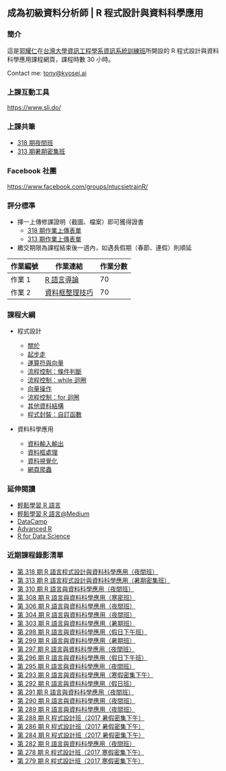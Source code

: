 ## 成為初級資料分析師 | R 程式設計與資料科學應用

### 簡介

這是[郭耀仁](https://www.facebook.com/yaojen.kuo.1)在[台灣大學資訊工程學系資訊系統訓練班](https://www.csie.ntu.edu.tw/train/)所開設的 R 程式設計與資料科學應用課程網頁，課程時數 30 小時。

Contact me: <tony@kyosei.ai>

### 上課互動工具

<https://www.sli.do/>

### 上課共筆

- [318 期夜間班](https://colab.research.google.com/drive/1T7msK6WoELlaM61B_ygwHz5GLWMzTCVG)
- [313 期暑期密集班](https://colab.research.google.com/drive/1fTmlikQzTh2VO64dM8VeLJf4_BPniEBu)

### Facebook 社團

<https://www.facebook.com/groups/ntucsietrainR/>

### 評分標準

- 擇一上傳修課證明（截圖、檔案）即可獲得證書
    - [318 期作業上傳表單](https://forms.gle/sZCUe2oudsvosB4U9)
    - [313 期作業上傳表單](https://forms.gle/ehFY6h9auEVBSUC19)
- 繳交期限為課程結束後一週內，如遇長假期（春節、連假）則順延

|作業編號|作業連結|作業分數|
|-------|------|-------|
|作業 1|[R 語言導論](https://www.datacamp.com/community/open-courses/r-%E8%AA%9E%E8%A8%80%E5%B0%8E%E8%AB%96?tap_a=5644-dce66f&tap_s=194899-1fb421)|70|
|作業 2|[資料框整理技巧](https://www.datacamp.com/community/open-courses/%E8%B3%87%E6%96%99%E6%A1%86%E6%95%B4%E7%90%86%E6%8A%80%E5%B7%A7?tap_a=5644-dce66f&tap_s=194899-1fb421)|70|

### 課程大綱

- 程式設計

    - [關於](00-about.slides.html)
    - [起步走](01-getting-started.slides.html)
    - [運算符與向量](02-operators-and-basic-vector-types.slides.html)
    - [流程控制：條件判斷](03-control-flow-conditionals.slides.html)
    - [流程控制：while 迴圈](04-control-flow-while.slides.html)
    - [向量操作](05-vector-manipulation.slides.html)
    - [流程控制：for 迴圈](06-control-flow-for.slides.html)
    - [其他資料結構](07-other-data-structures.slides.html)
    - [程式封裝：自訂函數](08-functions.slides.html)

- 資料科學應用
    - [資料輸入輸出](09-data-io.slides.html)
    - [資料框處理](10-dataframe-manipulation.slides.html)
    - [資料視覺化](11-data-visualization.slides.html)
    - [網頁爬蟲]()

### 延伸閱讀

- [輕鬆學習 R 語言](https://www.datainpoint.com/r-essentials/)
- [輕鬆學習 R 語言@Medium](https://medium.com/datainpoint/r-essentials/home)
- [DataCamp](https://www.datacamp.com/courses/tech:python?tap_a=5644-dce66f&tap_s=194899-1fb421)
- [Advanced R](https://adv-r.hadley.nz/)
- [R for Data Science](https://r4ds.had.co.nz/)

### 近期課程錄影清單

- [第 318 期 R 語言程式設計與資料科學應用（夜間班）]()
- [第 313 期 R 語言程式設計與資料科學應用（暑期密集班）](https://www.youtube.com/playlist?list=PLEq7iw5uOtuVD43REeVE4lIIFq4INd3l-)
- [第 310 期 R 語言與資料科學應用（夜間班）](https://www.youtube.com/playlist?list=PLEq7iw5uOtuWhTkC4bL8txz9xlZPD93XM)
- [第 308 期 R 語言與資料科學應用（寒密班）](https://www.youtube.com/playlist?list=PLEq7iw5uOtuXJerOau2Yzcra6QPukcPKf)
- [第 306 期 R 語言與資料科學應用（夜間班）](https://www.youtube.com/playlist?list=PLEq7iw5uOtuVNOPXiHidLd4bn-A30oeAY)
- [第 304 期 R 語言與資料科學應用（夜間班）](https://www.youtube.com/playlist?list=PLEq7iw5uOtuUduyt364zf5WZUra6Ba-K9)
- [第 303 期 R 語言與資料科學應用（暑期班）](https://www.youtube.com/playlist?list=PLEq7iw5uOtuX8bRwOSWrdk_ietdR2IGHD)
- [第 298 期 R 語言與資料科學應用（假日下午班）](https://www.youtube.com/playlist?list=PLEq7iw5uOtuXCkDZsVkscgvKADwiedIse)
- [第 299 期 R 語言與資料科學應用（暑期班）](https://www.youtube.com/playlist?list=PLEq7iw5uOtuUdO3kIGUzYn7iS-4TKNb_x)
- [第 297 期 R 語言與資料科學應用（夜間班）](https://www.youtube.com/playlist?list=PLEq7iw5uOtuULcetxePwDdPf8e6RCDgpO)
- [第 296 期 R 語言與資料科學應用（假日下午班）](https://www.youtube.com/playlist?list=PLEq7iw5uOtuWqBju13V7RBsc1VBdw16Ak)
- [第 295 期 R 語言與資料科學應用（夜間班）](https://www.youtube.com/playlist?list=PLEq7iw5uOtuWUqdl7bk29AFSUHBoWaid_)
- [第 293 期 R 語言與資料科學應用（寒假密集下午）](https://www.youtube.com/playlist?list=PLEq7iw5uOtuWte5L9o1zYKcMxXsxfT6e2)
- [第 292 期 R 語言與資料科學應用（假日班）](https://www.youtube.com/playlist?list=PLEq7iw5uOtuXzmLjv3EWN6jn6ACbHqPCE)
- [第 291 期 R 語言與資料科學應用（夜間班）](https://www.youtube.com/playlist?list=PLEq7iw5uOtuVtAwJWiYse6NQ8o_qUYNro)
- [第 290 期 R 語言與資料科學應用（夜間班）](https://www.youtube.com/playlist?list=PLEq7iw5uOtuXsxvEmFsVOApHWtKPcIFHg)
- [第 289 期 R 語言與資料科學應用（夜間班）](https://www.youtube.com/playlist?list=PLEq7iw5uOtuU6LtlobgRQEPL9Tq0WUSgW)
- [第 288 期 R 程式設計班（2017 暑假密集下午）](https://www.youtube.com/playlist?list=PLEq7iw5uOtuUohqM7lU6phqk_QGpvWWtV)
- [第 286 期 R 程式設計班（2017 暑假密集下午）](https://www.youtube.com/playlist?list=PLEq7iw5uOtuXZV4l1MA9MhmS3CObiuD-a)
- [第 284 期 R 程式設計班（2017 暑假密集下午）](https://www.youtube.com/playlist?list=PLEq7iw5uOtuWG55M8W-eu6J8cs4WdUDK_)
- [第 282 期 R 語言與資料科學應用（夜間班）](https://www.youtube.com/playlist?list=PLEq7iw5uOtuWmLz0jYwQ3bb3f6ZOATgBx)
- [第 278 期 R 程式設計班（2017 寒假密集下午）](https://www.youtube.com/playlist?list=PLEq7iw5uOtuXlcMiPfg4bLt9U-YcRTYvM)
- [第 279 期 R 程式設計班（2017 寒假密集下午）](https://www.youtube.com/playlist?list=PLEq7iw5uOtuWHNS_KSeUWh4mror0QpDTW)